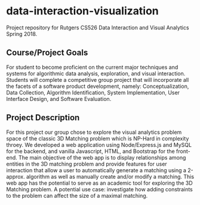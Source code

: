 # data-interaction-visualization
Project repository for Rutgers CS526 Data Interaction and Visual Analytics Spring 2018.

## Course/Project Goals  
For student to become proficient on the current major techniques and systems for algorithmic data analysis, exploration, and visual interaction. Students will complete a competitive group project that will incorporate all the facets of a software product development, namely: Conceptualization, Data Collection, Algorithm Identification, System Implementation, User Interface Design, and Software Evaluation.

## Project Description  
For this project our group chose to explore the visual analytics problem space of the classic 3D Matching problem which is NP-Hard in complexity throey. We developed a web application using Node/Express.js and MySQL for the backend, and vanilla Javascript, HTML, and Bootstrap for the front-end. The main objective of the web app is to display relationships among entities in the 3D matching problem and provide features for user interaction that allow a user to automatically generate a matching using a 2-approx. algorithm as well as manually create and/or modify a matching. This web app has the potential to serve as an academic tool for exploring the 3D Matching problem. A potential use case: investigate how adding constraints to the problem can affect the size of a maximal matching.
